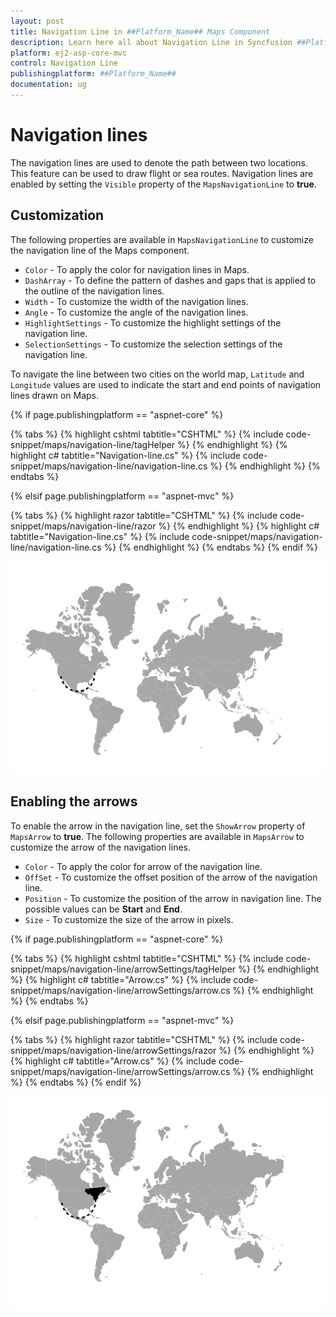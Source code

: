 ```yaml
---
layout: post
title: Navigation Line in ##Platform_Name## Maps Component
description: Learn here all about Navigation Line in Syncfusion ##Platform_Name## Maps component of Syncfusion Essential JS 2 and more.
platform: ej2-asp-core-mvc
control: Navigation Line
publishingplatform: ##Platform_Name##
documentation: ug
---
```


# Navigation lines

The navigation lines are used to denote the path between two locations. This feature can be used to draw flight or sea routes. Navigation lines are enabled by setting the `Visible` property of the `MapsNavigationLine` to **true**.

## Customization

The following properties are available in `MapsNavigationLine` to customize the navigation line of the Maps component.

* `Color` - To apply the color for navigation lines in Maps.
* `DashArray` - To define the pattern of dashes and gaps that is applied to the outline of the navigation lines.
* `Width` - To customize the width of the navigation lines.
* `Angle` - To customize the angle of the navigation lines.
* `HighlightSettings` - To customize the highlight settings of the navigation line.
* `SelectionSettings` - To customize the selection settings of the navigation line.

To navigate the line between two cities on the world map, `Latitude` and `Longitude` values are used to indicate the start and end points of navigation lines drawn on Maps.

{% if page.publishingplatform == "aspnet-core" %}

{% tabs %}
{% highlight cshtml tabtitle="CSHTML" %}
{% include code-snippet/maps/navigation-line/tagHelper %}
{% endhighlight %}
{% highlight c# tabtitle="Navigation-line.cs" %}
{% include code-snippet/maps/navigation-line/navigation-line.cs %}
{% endhighlight %}
{% endtabs %}

{% elsif page.publishingplatform == "aspnet-mvc" %}

{% tabs %}
{% highlight razor tabtitle="CSHTML" %}
{% include code-snippet/maps/navigation-line/razor %}
{% endhighlight %}
{% highlight c# tabtitle="Navigation-line.cs" %}
{% include code-snippet/maps/navigation-line/navigation-line.cs %}
{% endhighlight %}
{% endtabs %}
{% endif %}



![Maps with navigation line](./images/Navigationline/navigation-line.PNG)

## Enabling the arrows

To enable the arrow in the navigation line, set the `ShowArrow` property of `MapsArrow` to **true**. The following properties are available in `MapsArrow` to customize the arrow of the navigation lines.

* `Color` - To apply the color for arrow of the navigation line.
* `OffSet` - To customize the offset position of the arrow of the navigation line.
* `Position` - To customize the position of the arrow in navigation line. The possible values can be **Start** and **End**.
* `Size` - To customize the size of the arrow in pixels.

{% if page.publishingplatform == "aspnet-core" %}

{% tabs %}
{% highlight cshtml tabtitle="CSHTML" %}
{% include code-snippet/maps/navigation-line/arrowSettings/tagHelper %}
{% endhighlight %}
{% highlight c# tabtitle="Arrow.cs" %}
{% include code-snippet/maps/navigation-line/arrowSettings/arrow.cs %}
{% endhighlight %}
{% endtabs %}

{% elsif page.publishingplatform == "aspnet-mvc" %}

{% tabs %}
{% highlight razor tabtitle="CSHTML" %}
{% include code-snippet/maps/navigation-line/arrowSettings/razor %}
{% endhighlight %}
{% highlight c# tabtitle="Arrow.cs" %}
{% include code-snippet/maps/navigation-line/arrowSettings/arrow.cs %}
{% endhighlight %}
{% endtabs %}
{% endif %}



![Enabling the arrow](./images/Navigationline/arrow.PNG)